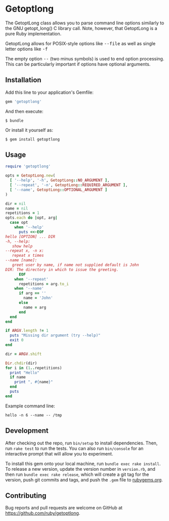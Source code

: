 # Getoptlong

The GetoptLong class allows you to parse command line options similarly to
the GNU getopt_long() C library call. Note, however, that GetoptLong is a
pure Ruby implementation.

GetoptLong allows for POSIX-style options like <tt>--file</tt> as well
as single letter options like <tt>-f</tt>

The empty option <tt>--</tt> (two minus symbols) is used to end option
processing. This can be particularly important if options have optional
arguments.

## Installation

Add this line to your application's Gemfile:

```ruby
gem 'getoptlong'
```

And then execute:

    $ bundle

Or install it yourself as:

    $ gem install getoptlong

## Usage

```ruby
require 'getoptlong'

opts = GetoptLong.new(
  [ '--help', '-h', GetoptLong::NO_ARGUMENT ],
  [ '--repeat', '-n', GetoptLong::REQUIRED_ARGUMENT ],
  [ '--name', GetoptLong::OPTIONAL_ARGUMENT ]
)

dir = nil
name = nil
repetitions = 1
opts.each do |opt, arg|
  case opt
    when '--help'
      puts <<-EOF
hello [OPTION] ... DIR
-h, --help:
   show help
--repeat x, -n x:
   repeat x times
--name [name]:
   greet user by name, if name not supplied default is John
DIR: The directory in which to issue the greeting.
      EOF
    when '--repeat'
      repetitions = arg.to_i
    when '--name'
      if arg == ''
        name = 'John'
      else
        name = arg
      end
  end
end

if ARGV.length != 1
  puts "Missing dir argument (try --help)"
  exit 0
end

dir = ARGV.shift

Dir.chdir(dir)
for i in (1..repetitions)
  print "Hello"
  if name
    print ", #{name}"
  end
  puts
end
```

Example command line:

```
hello -n 6 --name -- /tmp
```

## Development

After checking out the repo, run `bin/setup` to install dependencies. Then, run `rake test` to run the tests. You can also run `bin/console` for an interactive prompt that will allow you to experiment.

To install this gem onto your local machine, run `bundle exec rake install`. To release a new version, update the version number in `version.rb`, and then run `bundle exec rake release`, which will create a git tag for the version, push git commits and tags, and push the `.gem` file to [rubygems.org](https://rubygems.org).

## Contributing

Bug reports and pull requests are welcome on GitHub at https://github.com/ruby/getoptlong.

